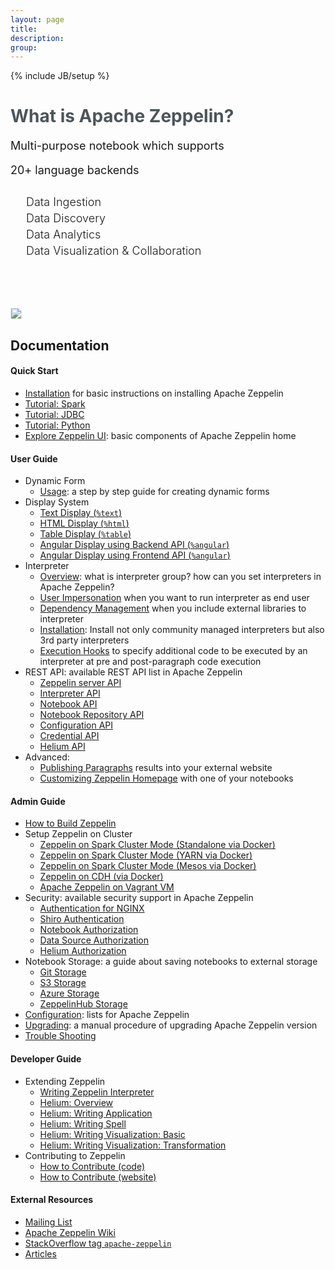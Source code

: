 ```yaml
---
layout: page
title:
description:
group:
---
```

<!--
Licensed under the Apache License, Version 2.0 (the "License");
you may not use this file except in compliance with the License.
You may obtain a copy of the License at

http://www.apache.org/licenses/LICENSE-2.0

Unless required by applicable law or agreed to in writing, software
distributed under the License is distributed on an "AS IS" BASIS,
WITHOUT WARRANTIES OR CONDITIONS OF ANY KIND, either express or implied.
See the License for the specific language governing permissions and
limitations under the License.
-->
{% include JB/setup %}
<br />
<div class="row">
  <div class="col-md-6" style="padding-right:0;">
    <h1 style="color:#4c555a">What is Apache Zeppelin?</h1>
    <p style="margin-bottom: 0px; margin-top: 20px; font-size: 18px; font-style="font-family: "Roboto", sans-serif;">
      Multi-purpose notebook which supports
    </p>
    <p style="font-size: 18px; font-style="font-family: "Roboto", sans-serif;">
      20+ language backends
    </p>
    <ul style="list-style-type: none; padding-left:10px; margin-top: 30px;" >
      <li style="font-weight: 300; font-size:18px; margin: 5px;"><span class="glyphicon glyphicon-import" style="margin-right:10px"></span> Data Ingestion</li>
      <li style="font-weight: 300; font-size:18px; margin: 5px;"><span class="glyphicon glyphicon-eye-open" style="margin-right:10px"></span> Data Discovery</li>
      <li style="font-weight: 300; font-size:18px; margin: 5px;"><span class="glyphicon glyphicon-wrench" style="margin-right:10px"></span> Data Analytics</li>
      <li style="font-weight: 300; font-size:18px; margin: 5px;"><span class="glyphicon glyphicon-dashboard" style="margin-right:10px"></span> Data Visualization & Collaboration</li>
    </ul>
    <br/>
  </div>
  <div class="col-md-6" style="padding:0; margin-top: 50px;">
    <img class="img-responsive" style="border: 1px solid #ecf0f1;" src="./assets/themes/zeppelin/img/notebook.png" />
  </div>
</div>

## Documentation 

#### Quick Start

* [Installation](./install/install.html) for basic instructions on installing Apache Zeppelin
* [Tutorial: Spark]()
* [Tutorial: JDBC]()
* [Tutorial: Python]()
* [Explore Zeppelin UI](./quickstart/explorezeppelinui.html): basic components of Apache Zeppelin home
  
#### User Guide
* Dynamic Form 
  * [Usage](./manual/dynamicform.html): a step by step guide for creating dynamic forms
* Display System 
  * [Text Display (`%text`)](./displaysystem/basicdisplaysystem.html#text)
  * [HTML Display (`%html`)](./displaysystem/basicdisplaysystem.html#html)
  * [Table Display (`%table`)](./displaysystem/basicdisplaysystem.html#table)
  * [Angular Display using Backend API (`%angular`)](./displaysystem/back-end-angular.html)
  * [Angular Display using Frontend API (`%angular`)](./displaysystem/front-end-angular.html)
* Interpreter  
  * [Overview](./manual/interpreters.html): what is interpreter group? how can you set interpreters in Apache Zeppelin?
  * [User Impersonation](./manual/userimpersonation.html) when you want to run interpreter as end user
  * [Dependency Management](./manual/dependencymanagement.html) when you include external libraries to interpreter
  * [Installation](./manual/interpreterinstallation.html): Install not only community managed interpreters but also 3rd party interpreters
  * [Execution Hooks](./manual/interpreterexechooks.html) to specify additional code to be executed by an interpreter at pre and post-paragraph code execution
* REST API: available REST API list in Apache Zeppelin
  * [Zeppelin server API](./rest-api/rest-zeppelin-server.html)
  * [Interpreter API](./rest-api/rest-interpreter.html)
  * [Notebook API](./rest-api/rest-notebook.html)
  * [Notebook Repository API](./rest-api/rest-notebookRepo.html)
  * [Configuration API](./rest-api/rest-configuration.html)
  * [Credential API](./rest-api/rest-credential.html)
  * [Helium API](./rest-api/rest-helium.html)
* Advanced:
  * [Publishing Paragraphs](./manual/publish.html) results into your external website
  * [Customizing Zeppelin Homepage](./manual/notebookashomepage.html) with one of your notebooks
  
#### Admin Guide
* [How to Build Zeppelin](./install/build.html)
* Setup Zeppelin on Cluster 
  * [Zeppelin on Spark Cluster Mode (Standalone via Docker)](./install/spark_cluster_mode.html#spark-standalone-mode)
  * [Zeppelin on Spark Cluster Mode (YARN via Docker)](./install/spark_cluster_mode.html#spark-on-yarn-mode)
  * [Zeppelin on Spark Cluster Mode (Mesos via Docker)](./install/spark_cluster_mode.html#spark-on-mesos-mode)
  * [Zeppelin on CDH (via Docker)](./install/cdh.html)
  * [Apache Zeppelin on Vagrant VM](./install/virtual_machine.html)
* Security: available security support in Apache Zeppelin
  * [Authentication for NGINX](./security/authentication.html)
  * [Shiro Authentication](./security/shiroauthentication.html)
  * [Notebook Authorization](./security/notebook_authorization.html)
  * [Data Source Authorization](./security/datasource_authorization.html)
  * [Helium Authorization](./security/helium_authorization.html)
* Notebook Storage: a guide about saving notebooks to external storage
  * [Git Storage](./storage/storage.html#notebook-storage-in-local-git-repository)
  * [S3 Storage](./storage/storage.html#notebook-storage-in-s3)
  * [Azure Storage](./storage/storage.html#notebook-storage-in-azure)
  * [ZeppelinHub Storage](./storage/storage.html#storage-in-zeppelinhub)
* [Configuration](./install/configuration.html): lists for Apache Zeppelin
* [Upgrading](./install/upgrade.html): a manual procedure of upgrading Apache Zeppelin version
* [Trouble Shooting]()
  
#### Developer Guide
* Extending Zeppelin
  * [Writing Zeppelin Interpreter](./development/writingzeppelininterpreter.html)
  * [Helium: Overview](./development/writingzeppelinapplication.html)
  * [Helium: Writing Application](./development/writingzeppelinapplication.html)
  * [Helium: Writing Spell](./development/writingzeppelinspell.html)
  * [Helium: Writing Visualization: Basic](./development/writingzeppelinvisualization.html)
  * [Helium: Writing Visualization: Transformation](./development/writingzeppelinvisualization_transformation.html)
* Contributing to Zeppelin
  * [How to Contribute (code)](./development/howtocontribute.html)
  * [How to Contribute (website)](./development/howtocontributewebsite.html)

#### External Resources
  * [Mailing List](https://zeppelin.apache.org/community.html)
  * [Apache Zeppelin Wiki](https://cwiki.apache.org/confluence/display/ZEPPELIN/Zeppelin+Home)
  * [StackOverflow tag `apache-zeppelin`](http://stackoverflow.com/questions/tagged/apache-zeppelin)
  * [Articles]()
